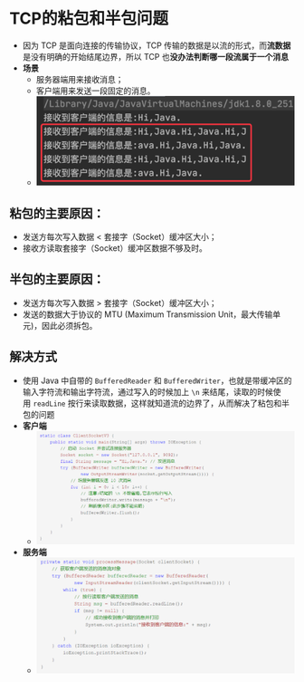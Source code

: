 # TCP的粘包和半包问题
- 因为 TCP 是面向连接的传输协议，TCP 传输的数据是以流的形式，而**流数据**是没有明确的开始结尾边界，所以 TCP 也**没办法判断哪一段流属于一个消息**
- **场景**
	- 服务器端用来接收消息；
	- 客户端用来发送一段固定的消息。
	- ![](attachments/Pasted%20image%2020230227002736.png)
## 粘包的主要原因：
-   发送方每次写入数据 < 套接字（Socket）缓冲区大小；
-   接收方读取套接字（Socket）缓冲区数据不够及时。
## 半包的主要原因：
-   发送方每次写入数据 > 套接字（Socket）缓冲区大小；
-   发送的数据大于协议的 MTU (Maximum Transmission Unit，最大传输单元)，因此必须拆包。
## 解决方式
- 使用 Java 中自带的 `BufferedReader` 和 `BufferedWriter`，也就是带缓冲区的输入字符流和输出字符流，通过写入的时候加上 `\n` 来结尾，读取的时候使用 `readLine` 按行来读取数据，这样就知道流的边界了，从而解决了粘包和半包的问题
- **客户端**
	- ![](attachments/Pasted%20image%2020230227002554.png)
- **服务端**
	- ![](attachments/Pasted%20image%2020230227002619.png)